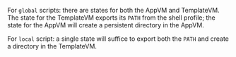 For `global` scripts: there are states for both the AppVM and TemplateVM. The state for the TemplateVM exports its `PATH` from the shell profile; the state for the AppVM will create a persistent directory in the AppVM.

For `local` script: a single state will suffice to export both the `PATH` and create a directory in the TemplateVM.
